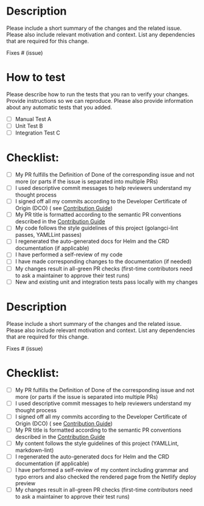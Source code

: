 <!-- PLEASE USE THE TEMPLATE SECTION THAT IS APPLICABLE FOR YOUR CONTRIBUTION -->

<!-- CODE SECTION -->
<!-- USE THIS FOR CODE CONTRIBUTIONS -->

# Description

Please include a short summary of the changes and the related issue.
Please also include relevant motivation and context.
List any dependencies that are required for this change.

Fixes # (issue)

# How to test

Please describe how to run the tests that you ran to verify your changes.
Provide instructions so we can reproduce.
Please also provide information about any automatic tests that you added.

- [ ] Manual Test A
- [ ] Unit Test B
- [ ] Integration Test C

# Checklist:

- [ ] My PR fulfills the Definition of Done of the corresponding issue and not more (or parts if the issue is separated
  into multiple PRs)
- [ ] I used descriptive commit messages to help reviewers understand my thought process
- [ ] I signed off all my commits according to the Developer Certificate of Origin (DCO) (
  see [Contribution Guide](https://github.com/keptn/lifecycle-toolkit/blob/main/CONTRIBUTING.md#submit-a-pull-request-))
- [ ] My PR title is formatted according to the semantic PR conventions described in
  the [Contribution Guide](https://github.com/keptn/lifecycle-toolkit/blob/main/CONTRIBUTING.md#submit-a-pull-request-)
- [ ] My code follows the style guidelines of this project (golangci-lint passes, YAMLLint passes)
- [ ] I regenerated the auto-generated docs for Helm and the CRD documentation (if applicable)
- [ ] I have performed a self-review of my code
- [ ] I have made corresponding changes to the documentation (if needed)
- [ ] My changes result in all-green PR checks (first-time contributors need to ask a maintainer to approve their test
  runs)
- [ ] New and existing unit and integration tests pass locally with my changes

<!-- DOCS SECTION -->
<!-- USE THIS FOR DOCS CONTRIBUTIONS -->

# Description

Please include a short summary of the changes and the related issue.
Please also include relevant motivation and context. List any dependencies that are required for this change.

Fixes # (issue)

# Checklist:

- [ ] My PR fulfills the Definition of Done of the corresponding issue and not more (or parts if the issue is separated
  into multiple PRs)
- [ ] I used descriptive commit messages to help reviewers understand my thought process
- [ ] I signed off all my commits according to the Developer Certificate of Origin (DCO) (
  see [Contribution Guide](https://github.com/keptn/lifecycle-toolkit/blob/main/docs/CONTRIBUTING.md#developer-certification-of-origin-dco))
- [ ] My PR title is formatted according to the semantic PR conventions described in
  the [Contribution Guide](https://github.com/keptn/lifecycle-toolkit/blob/main/CONTRIBUTING.md#submit-a-pull-request-)
- [ ] My content follows the style guidelines of this project (YAMLLint, markdown-lint)
- [ ] I regenerated the auto-generated docs for Helm and the CRD documentation (if applicable)
- [ ] I have performed a self-review of my content including grammar and typo errors and also checked the rendered page
  from the Netlify deploy preview
- [ ] My changes result in all-green PR checks (first-time contributors need to ask a maintainer to approve their test
  runs)
